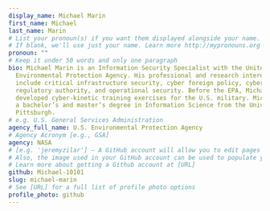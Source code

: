 ```yaml
---
display_name: Michael Marin
first_name: Michael
last_name: Marin
# List your pronoun(s) if you want them displayed alongside your name.
# If blank, we'll use just your name. Learn more http://mypronouns.org
pronoun: ""
# Keep it under 50 words and only one paragraph
bio: Michael Marin is an Information Security Specialist with the United States
  Environmental Protection Agency. His professional and research interests
  include critical infrastructure security, cyber foreign policy, cyber
  regulatory authority, and operational security. Before the EPA, Michael
  developed cyber-kinetic training exercises for the U.S. military. Michael has
  a bachelor’s and master’s degree in Information Science from the University of
  Pittsburgh.
# e.g. U.S. General Services Administration
agency_full_name: U.S. Environmental Protection Agency
# Agency Acronym [e.g., GSA]
agency: NASA
# [e.g. 'jeremyzilar'] — A GitHub account will allow you to edit pages on Digital.gov.
# Also, the image used in your GitHub account can be used to populate your digital.gov profile photo.
# Learn more about getting a Github account at [URL]
github: Michael-10101
slug: michael-marin
# See [URL] for a full list of profile photo options
profile_photo: github
---
```

